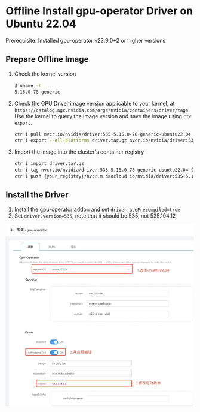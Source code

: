 # Offline Install gpu-operator Driver on Ubuntu 22.04

Prerequisite: Installed gpu-operator v23.9.0+2 or higher versions

## Prepare Offline Image

1. Check the kernel version

    ```bash
    $ uname -r
    5.15.0-78-generic
    ```

1. Check the GPU Driver image version applicable to your kernel,
   at `https://catalog.ngc.nvidia.com/orgs/nvidia/containers/driver/tags`.
   Use the kernel to query the image version and save the image using `ctr export`.

    ```bash
    ctr i pull nvcr.io/nvidia/driver:535-5.15.0-78-generic-ubuntu22.04
    ctr i export --all-platforms driver.tar.gz nvcr.io/nvidia/driver:535-5.15.0-78-generic-ubuntu22.04 
    ```

1. Import the image into the cluster's container registry

    ```bash
    ctr i import driver.tar.gz
    ctr i tag nvcr.io/nvidia/driver:535-5.15.0-78-generic-ubuntu22.04 {your_registry}/nvcr.m.daocloud.io/nvidia/driver:535-5.15.0-78-generic-ubuntu22.04
    ctr i push {your_registry}/nvcr.m.daocloud.io/nvidia/driver:535-5.15.0-78-generic-ubuntu22.04 --skip-verify=true
    ```

## Install the Driver

1. Install the gpu-operator addon and set `driver.usePrecompiled=true`
2. Set `driver.version=535`, note that it should be 535, not 535.104.12

![Install Driver](../images/driver.jpg)
